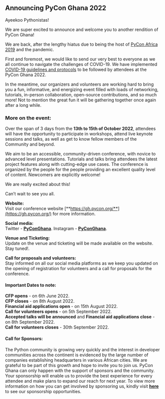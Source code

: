 ## Announcing PyCon Ghana 2022

Ayeekoo Pythonistas!

We are super excited to announce and welcome you to another rendition of PyCon Ghana!

We are back, after the lengthy hiatus due to being the host of [PyCon Africa 2019](https://bit.ly/PyConGH-PA19) and the pandemic.

First and foremost, we would like to send our very best to everyone as we all continue to navigate the challenges of COVID-19. We have implemented [COVID-19 guidelines and protocols](https://docs.pythonghana.org/pycon-gh-2022-health-and-safety-guidelines/health-and-safety-guidelines-for-pycon-ghana) to be followed by attendees at the PyCon Ghana 2022.

In the meantime, our organizers and volunteers are working hard to bring you a fun, informative, and energizing event filled with loads of networking, tutorials, in-person collaboration, open-source contributions, and so much more! Not to mention the great fun it will be gathering together once again after a long while. 

### More on the event:
Over the span of 3 days from the **13th to 15th of October 2022**, attendees will have the opportunity to participate in workshops, attend live keynote sessions and talks, as well as get to know fellow members of the Community and beyond.

We aim to be an accessible, community-driven conference, with novice to advanced level presentations. Tutorials and talks bring attendees the latest project features along with cutting-edge use cases. The conference is organized by the people for the people providing an excellent quality level of content. Newcomers are explicitly welcome!

We are really excited about this!

Can’t wait to see you all. 


**Website:**<br>
Visit our conference website [**https://gh.pycon.org/**](https://gh.pycon.org/) for more information.

**Social media:**<br>
Twitter -  [**PyConGhana**](https://twitter.com/PyconGhana/).
Instagram - [**PyConGhana**](https://instagram.com/PyconGhana/). 

**Venue and Ticketing:**<br>
Update on the venue and ticketing will be made available on the website. Stay tuned!.

**Call for proposals and volunteers:**<br>
Stay informed on all our social media platforms as we keep you updated on the opening of registration for volunteers and a call for proposals for the conference.


#### Important Dates to note:
**CFP opens** - on 6th June 2022.<br>
**CFP closes** - on 8th August 2022.<br>
**Financial aid applications open** - on 15th August 2022.<br>
**Call for volunteers opens** - on 5th September 2022.<br>
**Accepted talks will be announced** and **Financial aid applications close** - on 8th September 2022.<br>
**Call for volunteers closes** - 30th September 2022.

#### Call for Sponsors:<br>
The Python community is growing very quickly and the interest in developer communities across the continent is evidenced by the large number of companies establishing headquarters in various African cities. We are grateful to be part of this growth and hope to invite you to join us. PyCon Ghana can only happen with the support of sponsors and the community.
Your sponsorship will enable us to provide the best experience for every attendee and make plans to expand our reach for next year.
To view more information on how you can get involved by sponsoring us, kindly visit [**here**](https://gh.pycon.org/support-us/) to see our sponsorship opportunities.




